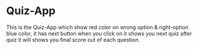 # Quiz-App
This is the Quiz-App which show red color on wrong option & right-option blue color, it has next button when you click on it shows you next quiz after quiz it will shows you final score out of each question.
